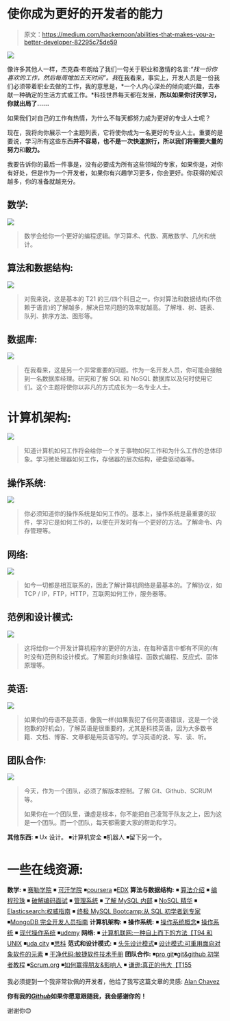 # 使你成为更好的开发者的能力

> 原文：<https://medium.com/hackernoon/abilities-that-makes-you-a-better-developer-82295c75de59>

![](img/f0705f5e851e724d9404594e5dab1c60.png)

像许多其他人一样，杰克森·布朗给了我们一句关于职业和激情的名言:*“找一份你喜欢的工作，然后每周增加五天时间”。我*在我看来，事实上，开发人员是一份我们必须带着职业去做的工作，我的意思是，*一个人内心深处的倾向或兴趣，去奉献一种确定的生活方式或工作。*科技世界每天都在发展，**所以如果你讨厌学习，你就出局了……**

如果我们对自己的工作有热情，为什么不每天都努力成为更好的专业人士呢？

现在，我将向你展示一个主题列表，它将使你成为一名更好的专业人士。重要的是要说，学习所有这些东西**并不容易，**也不是一次快速旅行，所以我们将需要大量的**努力**和**毅力。**

我要告诉你的最后一件事是，没有必要成为所有这些领域的专家，如果你是，对你有好处，但是作为一个开发者，如果你有兴趣学习更多，你会更好。你获得的知识越多，你的准备就越充分。

## 数学:

![](img/60bcc35f35fab90fb9e4bd544d712b3e.png)

> 数学会给你一个更好的编程逻辑。学习算术、代数、离散数学、几何和统计。

## 算法和数据结构:

![](img/e57104c73abe145447c6fb65f0a5be05.png)

> 对我来说，这是基本的 T21 的三/四个科目之一。你对算法和数据结构(不依赖于语言)的了解越多，解决日常问题的效率就越高。了解堆、树、链表、队列、排序方法、图形等。

## 数据库:

![](img/1b7717705ef1b17115f21daaf38dccab.png)

> 在我看来，这是另一个非常重要的问题。作为一名开发人员，你可能会接触到一名数据库经理。研究和了解 SQL 和 NoSQL 数据库以及何时使用它们。这个主题将使你以非凡的方式成长为一名专业人士。

# 计算机架构:

![](img/486c9e05c7aae77cf359df34536c4113.png)

> 知道计算机如何工作将会给你一个关于事物如何工作和为什么工作的总体印象。学习微处理器如何工作，存储器的层次结构，硬盘驱动器等。

## 操作系统:

![](img/f632e8873c48669b58496656ad0f77ec.png)

> 你必须知道你的操作系统是如何工作的。基本上，操作系统是最重要的软件，学习它是如何工作的，以便在开发时有一个更好的方法。了解命令、内存管理等。

## 网络:

![](img/f4b2a6a080289d10eeacad489df0902c.png)

> 如今一切都是相互联系的，因此了解计算机网络是最基本的。了解协议，如 TCP / IP，FTP，HTTP，互联网如何工作，服务器等。

## 范例和设计模式:

![](img/8cdd65c8eab34e627dbf6f593bbf5fdf.png)

> 这将给你一个开发计算机程序的更好的方法，在每种语言中都有不同的(有时没有)范例和设计模式。了解面向对象编程、函数式编程、反应式、固体原理等。

## 英语:

![](img/d28694331fcbfaeb68b0f69e21126649.png)

> 如果你的母语不是英语，像我一样(如果我犯了任何英语错误，这是一个说抱歉的好机会)，了解英语是很重要的，尤其是科技英语，因为大多数书籍、文档、博客、文章都是用英语写的。学习英语的说、写、读、听。

## 团队合作:

![](img/c530075317e7e338bb773e4775be06d5.png)

> 今天，作为一个团队，必须了解版本控制。了解 Git、Github、SCRUM 等。
> 
> 如果你在一个团队里，谦虚是根本，你不能把自己凌驾于队友之上，因为这是一个团队。而一个团队，每天都需要大家的帮助和学习。

**其他东西:**
◾️ Ux 设计。
◾️计算机安全
◾️机器人
◾️留下另一个。

# 一些在线资源:

**数学:** ◾️ [赛勒学院](https://learn.saylor.org/course/index.php?categoryid=13)
◾️ [可汗学院](https://www.khanacademy.org/math)
️◾️[coursera](https://www.coursera.org/courses?query=mathematics)
️◾[EDX](https://www.edx.org/course?search_query=mathematics)
**算法与数据结构:** ◾️ [算法介绍](http://amzn.to/1y5Ipd8)
◾️ [编程珍珠](https://www.amazon.com/Programming-Pearls-2nd-Jon-Bentley/dp/0201657880)
◾️ [破解编码面试](https://www.amazon.es/Cracking-Coding-Interview-Programming-Questions/dp/098478280X)
️◾️ [管理系统](https://codefights.com/)
◾️ [了解 MySQL 内部](https://www.amazon.com/gp/product/0596009577/)
◾️ [NoSQL 精华](https://www.amazon.es/NoSQL-Distilled-Emerging-Polyglot-Persistence/dp/0321826620)
◾️ [Elasticsearch:权威指南](https://www.amazon.com/Elasticsearch-Definitive-Guide-Clinton-Gormley/dp/1449358543/)
️◾️ [终极 MySQL Bootcamp:从 SQL 初学者到专家](https://www.udemy.com/the-ultimate-mysql-bootcamp-go-from-sql-beginner-to-expert/)
️◾[MongoDB 完全开发人员指南](https://www.udemy.com/the-complete-developers-guide-to-mongodb/)
**计算机架构:** ◾️
**操作系统:** ◾️ [操作系统概念](http://amzn.to/1x3rKFF)◾️ [操作系统](https://www.amazon.com/Operating-Systems-3rd-Harvey-Deitel/dp/0131828274)
️◾ [现代操作系统](https://www.amazon.com/Modern-Operating-Systems-Andrew-Tanenbaum/dp/013359162X)
◾[udemy](https://www.udemy.com/courses/search/?q=linux&src=ukw)
**网络:** ◾️ [计算机联网:一种自上而下的方法【T94 和 UNIX](https://www.quora.com/What-are-the-best-books-and-websites-for-studying-computer-networking)
️◾[uda city](https://www.udacity.com/course/computer-networking--ud436)
◾[思科](https://www.netacad.com/courses/networking/)
**范式和设计模式:** ◾️ [头先设计模式](https://www.amazon.com/Head-First-Design-Patterns-Brain-Friendly/dp/0596007124/ref=sr_1_1?s=books&ie=UTF8&qid=1517364745&sr=1-1&keywords=Head+First+Design+Patterns)◾️ [设计模式:可重用面向对象软件的元素](https://www.amazon.com/gp/product/0201633612/ref=as_li_qf_sp_asin_il_tl?ie=UTF8&camp=1789&creative=9325&creativeASIN=0201633612&linkCode=as2&tag=anjabl-20)
◾️ [干净代码:敏捷软件技术手册](https://www.amazon.com/gp/product/0132350882)
**团队合作:** ◾️[pro git](https://git-scm.com/book/en/v2)◾️[git&github 初学者教程](https://www.youtube.com/watch?v=3RjQznt-8kE&list=PL4cUxeGkcC9goXbgTDQ0n_4TBzOO0ocPR)
️◾[Scrum.org](https://www.scrum.org/resources/what-is-a-scrum-development-team)
◾️[如何赢得朋友&影响人](https://www.amazon.com/gp/product/0671027034/)
◾️ [谦逊:真正的伟大【T155](https://www.amazon.com/Humility-Greatness-C-J-Mahaney/dp/1590523261)

我必须提到一个我非常钦佩的开发者，他给了我写这篇文章的灵感: [Alan Chavez](https://medium.com/u/cfcd5dbcde54?source=post_page-----82295c75de59--------------------------------)

**你有我的**[***Github***](https://github.com/germancutraro)**如果你愿意跟随我，我会感谢你的！**

谢谢你😊